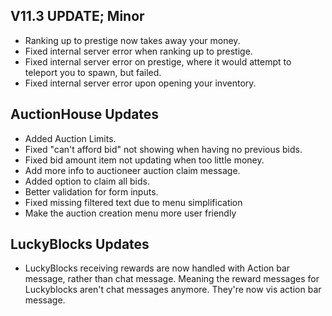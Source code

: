 ## V11.3 UPDATE; Minor

- Ranking up to prestige now takes away your money.
- Fixed internal server error when ranking up to prestige.
- Fixed internal server error on prestige, where it would attempt to teleport you to spawn, but failed.
- Fixed internal server error upon opening your inventory.

## AuctionHouse Updates
- Added Auction Limits.
- Fixed "can't afford bid" not showing when having no previous bids.
- Fixed bid amount item not updating when too little money.
- Add more info to auctioneer auction claim message.
- Added option to claim all bids.
- Better validation for form inputs.
- Fixed missing filtered text due to menu simplification
- Make the auction creation menu more user friendly

## LuckyBlocks Updates
- LuckyBlocks receiving rewards are now handled with Action bar message, rather than chat message. Meaning the reward messages for Luckyblocks aren't chat messages anymore. They're now vis action bar message.
